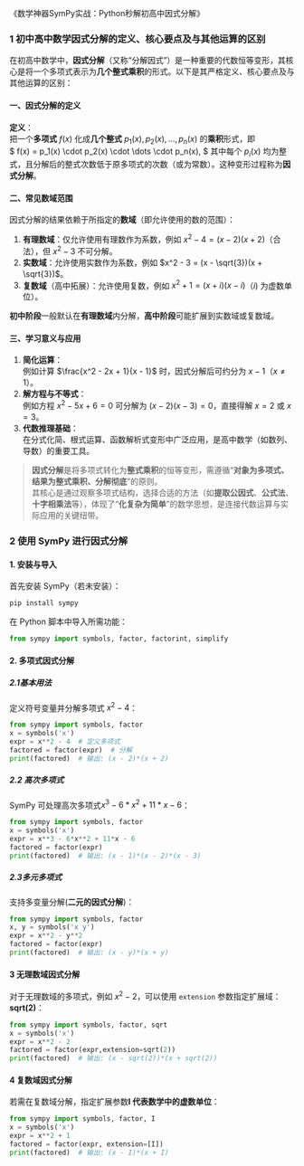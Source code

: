 
《数学神器SymPy实战：Python秒解初高中因式分解》

### 1 初中高中数学因式分解的定义、核心要点及与其他运算的区别

在初高中数学中，**因式分解**（又称“分解因式”）是一种重要的代数恒等变形，其核心是将一个多项式表示为**几个整式乘积**的形式。以下是其严格定义、核心要点及与其他运算的区别：

#### **一、因式分解的定义**

**定义**：  
把一个**多项式** $f(x)$ 化成**几个整式**  $p_1(x), p_2(x), \dots, p_n(x)$  的**乘积**形式，即  
$
f(x) = p_1(x) \cdot p_2(x) \cdot \dots \cdot p_n(x),
$
其中每个 $p_i(x)$ 均为整式，且分解后的整式次数低于原多项式的次数（或为常数）。这种变形过程称为**因式分解**。

#### **二、常见数域范围**

因式分解的结果依赖于所指定的**数域**（即允许使用的数的范围）：  

1. **有理数域**：仅允许使用有理数作为系数，例如 $x^2 - 4 = (x - 2)(x + 2)$（合法），但 $x^2 - 3$ 不可分解。  
2. **实数域**：允许使用实数作为系数，例如 $x^2 - 3 = (x - \sqrt{3})(x + \sqrt{3})$。  
3. **复数域**（高中拓展）：允许使用复数，例如 $x^2 + 1 = (x + i)(x - i)$（$i$) 为虚数单位）。  

**初中阶段**一般默认在**有理数域**内分解，**高中阶段**可能扩展到实数域或复数域。

#### **三、学习意义与应用**

1. **简化运算**：  
   例如计算 $\frac{x^2 - 2x + 1}{x - 1}$ 时，因式分解后可约分为 $x - 1$（$x \neq 1$）。  
2. **解方程与不等式**：  
   例如方程 $x^2 - 5x + 6 = 0$ 可分解为 $(x - 2)(x - 3) = 0$，直接得解 $x = 2$ 或 $x = 3$。  
3. **代数推理基础**：  
   在分式化简、根式运算、函数解析式变形中广泛应用，是高中数学（如数列、导数）的重要工具。

>**因式分解**是将多项式转化为**整式乘积**的恒等变形，需遵循“**对象为多项式、结果为整式乘积、分解彻底**”的原则。  
其核心是通过观察多项式结构，选择合适的方法（如**提取公因式**、**公式法**、**十字相乘法**等），体现了“**化复杂为简单**”的数学思想，是连接代数运算与实际应用的关键纽带。

### 2 使用 SymPy 进行因式分解

#### **1. 安装与导入**

首先安装 SymPy（若未安装）：

```bash
pip install sympy
```

在 Python 脚本中导入所需功能：

```python
from sympy import symbols, factor, factorint, simplify
```

#### **2. 多项式因式分解**

##### **2.1基本用法**

定义符号变量并分解多项式 $x^2 - 4$：

```python
from sympy import symbols, factor
x = symbols('x')
expr = x**2 - 4  # 定义多项式
factored = factor(expr)  # 分解
print(factored)  # 输出: (x - 2)*(x + 2)
```

##### **2.2 高次多项式**

SymPy 可处理高次多项式$x^3 - 6*x^2 + 11*x - 6$：

```python
from sympy import symbols, factor
x = symbols('x')
expr = x**3 - 6*x**2 + 11*x - 6
factored = factor(expr)
print(factored)  # 输出: (x - 1)*(x - 2)*(x - 3)
```

##### **2.3多元多项式**

支持多变量分解(**二元的因式分解**)：

```python
from sympy import symbols, factor
x, y = symbols('x y')
expr = x**2 - y**2
factored = factor(expr)
print(factored)  # 输出: (x - y)*(x + y)
```

#### **3 无理数域因式分解**

对于无理数域的多项式，例如 $x^2 - 2$，可以使用 `extension` 参数指定扩展域：**sqrt(2)**：

```python
from sympy import symbols, factor, sqrt
x = symbols('x')
expr = x**2 - 2
factored = factor(expr,extension=sqrt(2))
print(factored)  # 输出: (x - sqrt(2))*(x + sqrt(2))
```

#### **4 复数域因式分解**

若需在复数域分解，指定扩展参数**I 代表数学中的虚数单位**：

```python
from sympy import symbols, factor, I
x = symbols('x')
expr = x**2 + 1
factored = factor(expr, extension=[I])
print(factored)  # 输出: (x - I)*(x + I)
```
